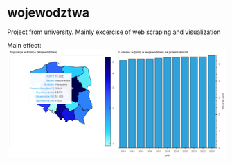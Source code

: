 # wojewodztwa
Project from university. Mainly excercise of web scraping and visualization

Main effect:
![alt text](https://raw.githubusercontent.com/Jazgalor/wojewodztwa/master/effect.png)
